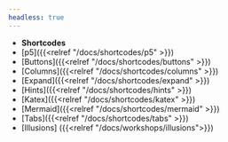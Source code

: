 ```yaml
---
headless: true
---
```


- **Shortcodes**
- [p5]({{<relref "/docs/shortcodes/p5" >}})
- [Buttons]({{<relref "/docs/shortcodes/buttons" >}})
- [Columns]({{<relref "/docs/shortcodes/columns" >}})
- [Expand]({{<relref "/docs/shortcodes/expand" >}})
- [Hints]({{<relref "/docs/shortcodes/hints" >}})
- [Katex]({{<relref "/docs/shortcodes/katex" >}})
- [Mermaid]({{<relref "/docs/shortcodes/mermaid" >}})
- [Tabs]({{<relref "/docs/shortcodes/tabs" >}})
- [Illusions] ({{<relref "/docs/workshops/illusions">}})
<br />
